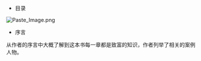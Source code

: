 
+ 目录

![Paste_Image.png](http://upload-images.jianshu.io/upload_images/3764400-af59fce669a3635b.png?imageMogr2/auto-orient/strip%7CimageView2/2/w/1240)

+ 序言﻿

从作者的序言中大概了解到这本书每一章都是致富的知识，作者列举了相关的案例人物。

